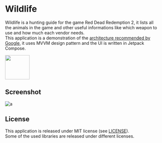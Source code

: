 # Wildlife

Wildlife is a hunting guide for the game Red Dead Redemption 2, it lists all the animals in the game and other useful informations like which weapon to use and how much each vendor needs.<br>
This application is a demonstration of the [architecture recommended by Google](https://developer.android.com/topic/architecture#recommended-app-arch), it uses MVVM design pattern and the UI is written in Jetpack Compose.

[<img height="80" src="https://play.google.com/intl/en_us/badges/images/generic/en_badge_web_generic.png">](https://play.google.com/store/apps/details?id=lmm.wildlife)

## Screenshot

![a](https://github.com/leomarques/wildlife/assets/1104925/ffe92175-2abe-4255-bcad-2f07493da52b)

## License

This application is released under MIT license (see [LICENSE](LICENSE)).<br>
Some of the used libraries are released under different licenses.
